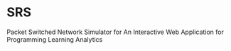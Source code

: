 # SRS
Packet Switched Network Simulator for An Interactive Web Application for Programming Learning Analytics
